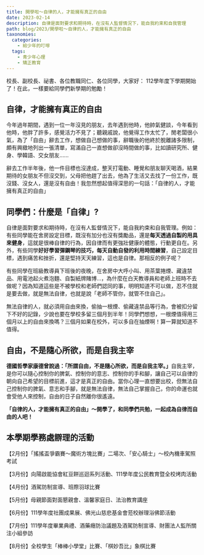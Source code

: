 ```yaml
---
title: 開學啦～自律的人，才能擁有真正的自由
date: 2023-02-14
description: 自律是面對要求和期待時，在沒有人監督情況下，能自我約束和自我管理
path: blog/2023/開學啦～自律的人，才能擁有真正的自由
taxonomies:
  categories: 
    - 給少年的叮嚀
  tags: 
    - 青少年心理
    - 矯正教育
---
```

校長、副校長、祕書、各位教職同仁、各位同學，大家好：
112學年度下學期開始了！在此，一樣要給同學們新學期的勉勵！

## 自律，才能擁有真正的自由
今年過年期間，遇到一位一年沒見的朋友，去年遇到他時，他帥氣健談，今年看到他時，他胖了許多，感覺活力不見了；聽親戚說，他覺得工作太忙了，閒老闆很小氣，為了「自由」辭去工作，想做自己想做的事，辭職後的他終於脫離諸多限制，頗有興緻地列出一張清單，寫滿自己一直想做卻沒時間做的事，比如讀研究所、健身、學韓語、交女朋友……

辭去工作半年後，他一件目標也沒達成，整天打電動、睡覺和朋友聊天喝酒，結果期待的女朋友不但沒交到，父母把他趕了出去，他為了生活又去找了一份工作，既沒錢、沒女人，還是沒有自由！我忽然想起值得深思的一句話：「自律的人，才能擁有真正的自由」

## 同學們：什麼是「自律」?
自律是面對要求和期待時，在沒有人監督情況下，能自我約束和自我管理。例如：有些同學能在舍房設定目標，既沒有加分也沒有獎勵品，還是<STRONG>每天透過自製的用具來健身</strong>，這就是很棒自律的行為，因自律而有更強壯健康的體態，行動更自在。另外，有些同學<STRONG>好好學習彈鋼琴的技巧，每天自動自發的利用時間練習</strong>，自己設定目標，遇到痛苦和挫折，還是堅持天天練習，這也是自律。那相反的例子呢？

有些同學在班級教導員下班後的夜晚，在舍房中大呼小叫、用茶葉捲煙、藏違禁品、用電池起火煮泡麵、自製紙牌賭博…，為什麼在白天教導員和老師上班時不去做呢？因為知道這些是不被學校和老師們認同的事，明明知道不可以做，忍不住就是要去做，就是無法自律，也就是說「老師不管你，就管不住自己」。

無法自律的人，就必須用自由來換，偷抽一根煙、偷藏違禁品等行為，會被扣分留下不好的記錄，少說也要在學校多留三個月到半年！同學們想想，一根煙值得用三個月以上的自由來換嗎？三個月如果在校外，可以多自在抽煙啊！算一算就知道不值得。

## 自由，不是隨心所欲，而是自我主宰
<STRONG>德國哲學家康德曾說過：「所謂自由，不是隨心所欲，而是自我主宰。」</strong>自我主宰，是你可以隨心控制你的脾氣、控制你的意志、控制你的手和腳，讓自己可以自律的朝向自己希望的目標前進，這才是真正的自由。當你心理一直想要出校，但無法自己控制你的脾氣、意志和手腳，就是無法自律，無法自己掌握自己，你的命運也就會受他人來控制，自由的日子自然離你很遙遠。

<STRONG>「自律的人，才能擁有真正的自由」～開學了，和同學們共勉，一起成為自律而自由的人吧！</STRONG>


## 本學期學務處辧理的活動

【2月份】「搖搖盃爭霸賽～魔術方塊比賽」二場次、「安心騎士」～校內機車駕照考試<br>

【3月份】向陽啟能協會紅豆餅巡迴系列活動、111學年度公民教育暨全校烤肉活動<br>

【4月份】酒駕防制宣導、班際羽球比賽<br>

【5月份】母親節面對面懇親會、溫馨家庭日、法治教育講座<br>

【6月份】111學年度社團成果展、佛光山慈悲基金會蒞校辦理浴佛節活動<br>

【7月份】111學年度畢業典禮、酒藥癮防治議題及酒駕防制宣導、財團法人監所關注小組參訪<br>

【8月份】全校學生「棒棒小學堂」比賽、「棋妙吾比」象棋比賽<br>